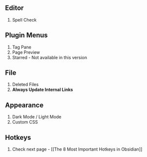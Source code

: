 
## Editor
1. Spell Check

## Plugin Menus
1. Tag Pane
2. Page Preview
3. Starred - Not available in this version

## File
1. Deleted Files
2. **Always Update Internal Links**

## Appearance
1. Dark Mode / Light Mode
2. Custom CSS 

## Hotkeys
1. Check next page - [[The 8 Most Important Hotkeys in Obsidian]]















































